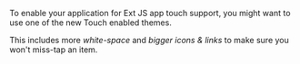 To enable your application for Ext JS app touch support, you might want to use one of the
new Touch enabled themes.

This includes more *white-space* and *bigger icons & links* to make sure you
won't miss-tap an item.

